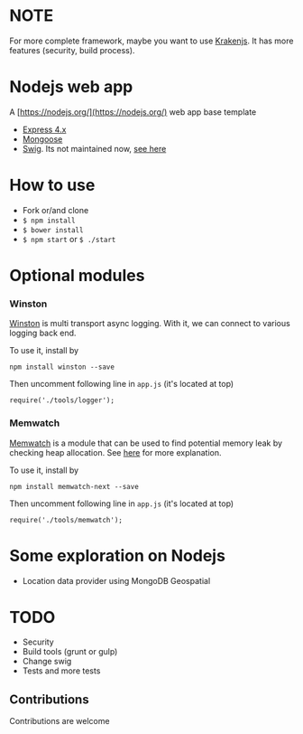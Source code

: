 
# NOTE

For more complete framework, maybe you want to use [Krakenjs](http://krakenjs.com/). It has more features (security, build process).

# Nodejs web app

A [https://nodejs.org/](https://nodejs.org/) web app base template

* [Express 4.x](http://expressjs.com/)
* [Mongoose](http://mongoosejs.com/)
* [Swig](http://paularmstrong.github.io/swig/). Its not maintained now, [see here](https://github.com/paularmstrong/swig/issues/628)

# How to use

* Fork or/and clone
* `$ npm install`
* `$ bower install`
* `$ npm start` or `$ ./start`

# Optional modules

### Winston

[Winston](https://github.com/winstonjs/winston) is multi transport async logging. With it, we can connect to various logging back end. 

To use it, install by

```
npm install winston --save
``` 

Then uncomment following line in `app.js` (it's located at top)

```
require('./tools/logger');
```

### Memwatch

[Memwatch](https://github.com/marcominetti/node-memwatch) is a module that can be used to find potential memory leak by checking heap allocation. See [here](http://blogs.infinitesquares.net/finding-node-js-memory-leak/) for more explanation.

To use it, install by

```
npm install memwatch-next --save
``` 

Then uncomment following line in `app.js` (it's located at top)

```
require('./tools/memwatch');
```

# Some exploration on Nodejs

* Location data provider using MongoDB Geospatial

# TODO

* Security
* Build tools (grunt or gulp)
* Change swig
* Tests and more tests

## Contributions

Contributions are welcome